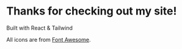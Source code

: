 <h1>Thanks for checking out my site!</h1>
Built with React & Tailwind

All icons are from <a href="https://fontawesome.com/">Font Awesome</a>.

